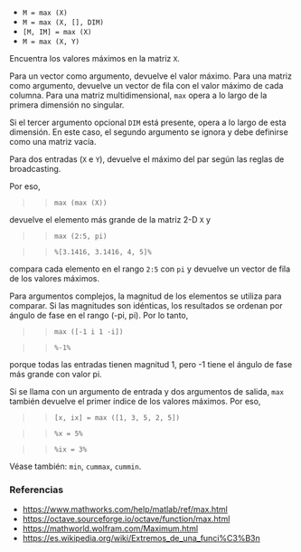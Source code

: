 - `M = max (X)`
- `M = max (X, [], DIM)`
- `[M, IM] = max (X)`
- `M = max (X, Y)`

Encuentra los valores máximos en la matriz `X`.

Para un vector como argumento, devuelve el valor máximo. Para una matriz como
argumento, devuelve un vector de fila con el valor máximo de cada columna. Para
una matriz multidimensional, `max` opera a lo largo de la primera dimensión no
singular.

Si el tercer argumento opcional `DIM` está presente, opera a lo largo de esta
dimensión. En este caso, el segundo argumento se ignora y debe definirse como
una matriz vacía.

Para dos entradas (`X` e `Y`), devuelve el máximo del par según las reglas de
broadcasting.

Por eso,

> > `max (max (X))`

devuelve el elemento más grande de la matriz 2-D `X` y

> > `max (2:5, pi)`

> > `%[3.1416, 3.1416, 4, 5]%`

compara cada elemento en el rango `2:5` con `pi` y devuelve un vector de fila
de los valores máximos.

Para argumentos complejos, la magnitud de los elementos se utiliza para
comparar. Si las magnitudes son idénticas, los resultados se ordenan por ángulo
de fase en el rango (-pi, pi). Por lo tanto,

> > `max ([-1 i 1 -i])`

> > `%-1%`

porque todas las entradas tienen magnitud 1, pero -1 tiene el ángulo de fase
más grande con valor pi.

Si se llama con un argumento de entrada y dos argumentos de salida, `max`
también devuelve el primer índice de los valores máximos. Por eso,

> > `[x, ix] = max ([1, 3, 5, 2, 5])`

> > `%x = 5%`

> > `%ix = 3%`

Véase también: `min`, `cummax`, `cummin`.

### Referencias

- https://www.mathworks.com/help/matlab/ref/max.html
- https://octave.sourceforge.io/octave/function/max.html
- https://mathworld.wolfram.com/Maximum.html
- https://es.wikipedia.org/wiki/Extremos_de_una_funci%C3%B3n
